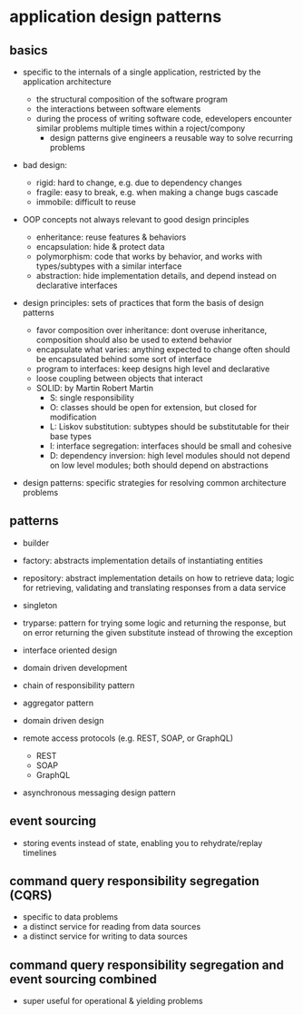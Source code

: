 # application design patterns

## basics

- specific to the internals of a single application, restricted by the application architecture

  - the structural composition of the software program
  - the interactions between software elements
  - during the process of writing software code, edevelopers encounter similar problems multiple times within a roject/compony
    - design patterns give engineers a reusable way to solve recurring problems

- bad design:

  - rigid: hard to change, e.g. due to dependency changes
  - fragile: easy to break, e.g. when making a change bugs cascade
  - immobile: difficult to reuse

- OOP concepts not always relevant to good design principles

  - enheritance: reuse features & behaviors
  - encapsulation: hide & protect data
  - polymorphism: code that works by behavior, and works with types/subtypes with a similar interface
  - abstraction: hide implementation details, and depend instead on declarative interfaces

- design principles: sets of practices that form the basis of design patterns

  - favor composition over inheritance: dont overuse inheritance, composition should also be used to extend behavior
  - encapsulate what varies: anything expected to change often should be encapsulated behind some sort of interface
  - program to interfaces: keep designs high level and declarative
  - loose coupling between objects that interact
  - SOLID: by Martin Robert Martin
    - S: single responsibility
    - O: classes should be open for extension, but closed for modification
    - L: Liskov substitution: subtypes should be substitutable for their base types
    - I: interface segregation: interfaces should be small and cohesive
    - D: dependency inversion: high level modules should not depend on low level modules; both should depend on abstractions

- design patterns: specific strategies for resolving common architecture problems

## patterns

- builder
- factory: abstracts implementation details of instantiating entities
- repository: abstract implementation details on how to retrieve data; logic for retrieving, validating and translating responses from a data service
- singleton
- tryparse: pattern for trying some logic and returning the response, but on error returning the given substitute instead of throwing the exception
- interface oriented design
- domain driven development
- chain of responsibility pattern
- aggregator pattern

- domain driven design
- remote access protocols (e.g. REST, SOAP, or GraphQL)

  - REST
  - SOAP
  - GraphQL

- asynchronous messaging design pattern

## event sourcing

- storing events instead of state, enabling you to rehydrate/replay timelines

## command query responsibility segregation (CQRS)

- specific to data problems
- a distinct service for reading from data sources
- a distinct service for writing to data sources

## command query responsibility segregation and event sourcing combined

- super useful for operational & yielding problems
